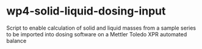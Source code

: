 # wp4-solid-liquid-dosing-input
Script to enable calculation of solid and liquid masses from a sample series to be imported into dosing software on a Mettler Toledo XPR automated balance
